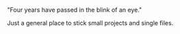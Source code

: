 
"Four years have passed in the blink of an eye."

Just a general place to stick small projects and single files.

